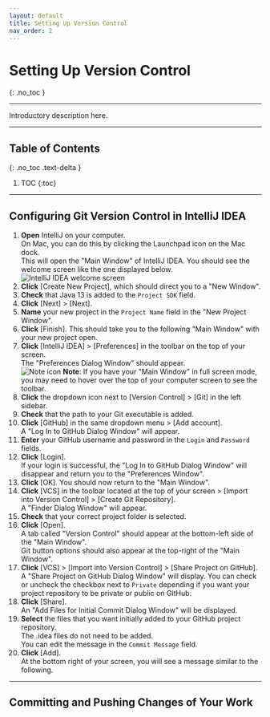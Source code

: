 ```yaml
---
layout: default
title: Setting Up Version Control
nav_order: 2
---
```


# Setting Up Version Control
{: .no_toc }


---

Introductory description here. 

---

## Table of Contents
{: .no_toc .text-delta }

1. TOC
{:toc}

---

## Configuring Git Version Control in IntelliJ IDEA
1. **Open** IntelliJ on your computer.<br> 
On Mac, you can do this by clicking the Launchpad icon on the Mac dock.<br>
This will open the "Main Window" of IntelliJ IDEA. You should see the welcome screen like the one displayed below.<br>
![IntelliJ IDEA welcome screen](https://github.com/seungho0106/Documentation/blob/gh-pages/assets/images/version-control/version-control-1.png?raw=true "IntelliJ IDEA welcome screen")
2. **Click** \[Create New Project\], which should direct you to a "New Window".<br> 
3. **Check** that Java 13 is added to the `Project SDK` field.
4. **Click** \[Next\] > \[Next\].
5. **Name** your new project in the `Project Name` field in the "New Project Window".
6. **Click** \[Finish\]. This should take you to the following "Main Window" with your new project open.
7. **Click** \[IntelliJ IDEA\] > \[Preferences\] in the toolbar on the top of your screen. <br>
The "Preferences Dialog Window" should appear.<br>
![Note icon](https://github.com/seungho0106/Documentation/blob/gh-pages/assets/images/note-icon.png?raw=true "Note icon")  **Note**: If you have your "Main Window" in full screen mode, you may need to hover over the top of your computer screen to see the toolbar.<br>
8. **Click** the dropdown icon next to \[Version Control\] > \[Git\] in the left sidebar.
9. **Check** that the path to your Git executable is added. 
10. **Click** [GitHub] in the same dropdown menu > \[Add account\].<br>
A "Log In  to GitHub Dialog Window" will appear.
11. **Enter** your GitHub username and password in the `Login` and `Password` fields.
12. **Click** \[Login\].<br>
If your login is successful, the "Log In to GitHub Dialog Window" will disappear and return you to the "Preferences Window".
13. **Click** \[OK\]. You should now return to the "Main Window".
14. **Click** \[VCS\] in the toolbar located at the top of your screen > \[Import into Version Control\] > \[Create Git Repository\].<br>
A "Finder Dialog Window" will appear.
15. **Check** that your correct project folder is selected.
16. **Click** \[Open\].<br>
A tab called "Version Control" should appear at the bottom-left side of the "Main Window".<br>
Git button options should also appear at the top-right of the "Main Window".
17. **Click** \[VCS\] > \[Import into Version Control\] > \[Share Project on GitHub\].<br>
A "Share Project on GitHub Dialog Window" will display. You can check or uncheck the checkbox next to `Private` depending if you want your project repository to be private or public on GitHub.
18. **Click** \[Share\].<br>
An "Add Files for Initial Commit Dialog Window" will be displayed.
19. **Select** the files that you want initially added to your GitHub project repository.<br>
The .idea files do not need to be added.<br>
You can edit the message in the `Commit Message` field.
20. **Click** \[Add\].<br>
At the bottom right of your screen, you will see a message similar to the following. 

---

## Committing and Pushing Changes of Your Work